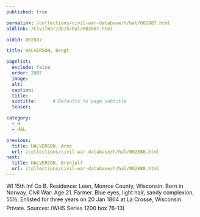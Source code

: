 ```yaml
---
published: true

permalink: /collections/civil-war-database/h/hal/002887.html
oldlink: /CivilWar/db/h/hal/002887.html

oldid: 002887

title: HALVERSON, Bengt

pagelist:
  exclude: false
  order: 2887
  image: 
  alt:
  caption:
  title:
  subtitle:      # Defaults to page subtitle
  teaser:

category: 
  - H 
  - HAL

previous:
  title: HALVERSON, Arne
  url: /collections/civil-war-database/h/hal/002886.html  
next:
  title: HALVERSON, Brynjulf
  url: /collections/civil-war-database/h/hal/002888.html   
---
```

WI 15th Inf Co B. Residence: Leon, Monroe County, Wisconsin. Born in Norway. Civil War: Age 21. Farmer. Blue eyes, light hair, sandy complexion, 5&#146;5&frac12;&#148;. Enlisted for three years on 20 Jan 1864 at La Crosse, Wisconsin. Private. Sources: (WHS Series 1200 box 76-13)